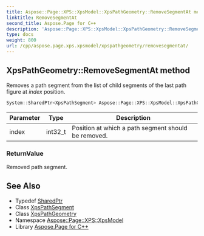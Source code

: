 ```yaml
---
title: Aspose::Page::XPS::XpsModel::XpsPathGeometry::RemoveSegmentAt method
linktitle: RemoveSegmentAt
second_title: Aspose.Page for C++
description: 'Aspose::Page::XPS::XpsModel::XpsPathGeometry::RemoveSegmentAt method. Removes a path segment from the list of child segments of the last path figure at index  position in C++.'
type: docs
weight: 800
url: /cpp/aspose.page.xps.xpsmodel/xpspathgeometry/removesegmentat/
---
```

## XpsPathGeometry::RemoveSegmentAt method


Removes a path segment from the list of child segments of the last path figure at *index*  position.

```cpp
System::SharedPtr<XpsPathSegment> Aspose::Page::XPS::XpsModel::XpsPathGeometry::RemoveSegmentAt(int32_t index)
```


| Parameter | Type | Description |
| --- | --- | --- |
| index | int32_t | Position at which a path segment should be removed. |

### ReturnValue

Removed path segment.

## See Also

* Typedef [SharedPtr](../../../system/sharedptr/)
* Class [XpsPathSegment](../../xpspathsegment/)
* Class [XpsPathGeometry](../)
* Namespace [Aspose::Page::XPS::XpsModel](../../)
* Library [Aspose.Page for C++](../../../)

